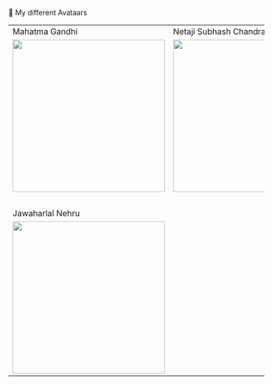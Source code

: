 👋  My different Avataars 




<table>
  <tr>
    <td>Mahatma Gandhi</td>
    <td>Netaji Subhash Chandra Bose</td>
    <td>Babu Rajendra Prasad</td>
  </tr>
  <tr>
    <td>
      <img src="https://user-images.githubusercontent.com/98616512/159120986-353493b2-7578-4bab-8a8e-236addca36eb.jpg" height="300px" width="300px" />
    </td>
    <td>
      <img src="https://user-images.githubusercontent.com/98616512/159120998-1354e75b-1c58-41e8-a66b-1d1070a889b9.jpg" height="300px" width="300px" />
    </td>
    <td>
      <img src="https://user-images.githubusercontent.com/98616512/159121024-40ff5e33-2c03-4ab6-b06c-058c325aff2c.jpg" height="300px" width="300px" />
    </td>
  </tr>
  <tr><td>&nbsp;</td><td>&nbsp;</td><td>&nbsp;</td></tr>
  <tr>
    <td>Jawaharlal Nehru</td><td>&nbsp;</td><td>&nbsp;</td>
  </tr>
  <tr>
    <td>
      <img src="https://user-images.githubusercontent.com/98616512/159121071-70a20b1b-215f-4dcf-b81d-06709d690e45.jpg" height="300px" width="300px" />
    </td>
    <td>&nbsp;</td>
    <td>&nbsp;</td>
  </tr>
</table>
